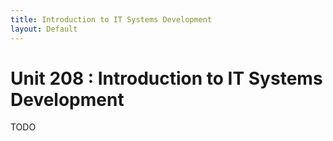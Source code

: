 ```yaml
---
title: Introduction to IT Systems Development
layout: Default
---
```


# Unit 208 : Introduction to IT Systems Development

TODO